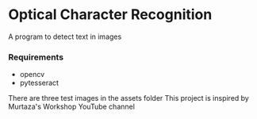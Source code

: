 # Optical Character Recognition
A program to detect text in images

### Requirements
* opencv
* pytesseract

There are three test images in the assets folder
This project is inspired by Murtaza's Workshop YouTube channel